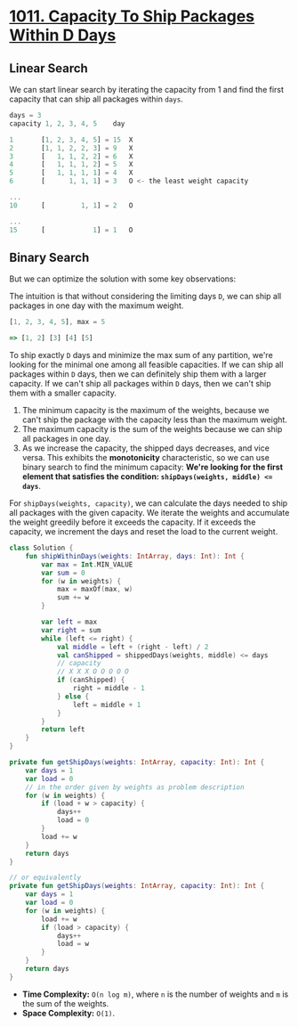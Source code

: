 # [1011. Capacity To Ship Packages Within D Days](https://leetcode.com/problems/capacity-to-ship-packages-within-d-days/)

## Linear Search
We can start linear search by iterating the capacity from 1 and find the first capacity that can ship all packages within `days`.

```js
days = 3
capacity 1, 2, 3, 4, 5    day

1       [1, 2, 3, 4, 5] = 15  X
2       [1, 1, 2, 2, 3] = 9   X
3       [   1, 1, 2, 2] = 6   X
4       [   1, 1, 1, 2] = 5   X
5       [   1, 1, 1, 1] = 4   X
6       [      1, 1, 1] = 3   O <- the least weight capacity

...
10      [         1, 1] = 2   O

...
15      [            1] = 1   O
```

## Binary Search
But we can optimize the solution with some key observations:

The intuition is that without considering the limiting days `D`, we can ship all packages in one day with the maximum weight.

```js
[1, 2, 3, 4, 5], max = 5 

=> [1, 2] [3] [4] [5]
```

To ship exactly `D` days and minimize the max sum of any partition, we're looking for the minimal one among all feasible capacities. If we can ship all packages within `D` days, then we can definitely ship them with a larger capacity. If we can't ship all packages within `D` days, then we can't ship them with a smaller capacity.

1. The minimum capacity is the maximum of the weights, because we can't ship the package with the capacity less than the maximum weight.
2. The maximum capacity is the sum of the weights because we can ship all packages in one day.
3. As we increase the capacity, the shipped days decreases, and vice versa. This exhibits the **monotonicity** characteristic, so we can use binary search to find the minimum capacity: **We're looking for the first element that satisfies the condition: `shipDays(weights, middle) <= days`**.

For `shipDays(weights, capacity)`, we can calculate the days needed to ship all packages with the given capacity. We iterate the weights and accumulate the weight greedily before it exceeds the capacity. If it exceeds the capacity, we increment the days and reset the load to the current weight.

```kotlin
class Solution {
    fun shipWithinDays(weights: IntArray, days: Int): Int {
        var max = Int.MIN_VALUE
        var sum = 0
        for (w in weights) {
            max = maxOf(max, w)
            sum += w
        }

        var left = max
        var right = sum
        while (left <= right) {
            val middle = left + (right - left) / 2
            val canShipped = shippedDays(weights, middle) <= days
            // capacity 
            // X X X O O O O O
            if (canShipped) {
                right = middle - 1
            } else {
                left = middle + 1
            }
        }
        return left
    }
}

private fun getShipDays(weights: IntArray, capacity: Int): Int {
    var days = 1
    var load = 0
    // in the order given by weights as problem description
    for (w in weights) {
        if (load + w > capacity) {
            days++
            load = 0
        }
        load += w
    }
    return days
}

// or equivalently
private fun getShipDays(weights: IntArray, capacity: Int): Int {
    var days = 1
    var load = 0
    for (w in weights) {
        load += w
        if (load > capacity) {
            days++
            load = w
        }
    }
    return days
}
```

* **Time Complexity:** `O(n log m)`, where `n` is the number of weights and `m` is the sum of the weights.
* **Space Complexity:** `O(1)`.